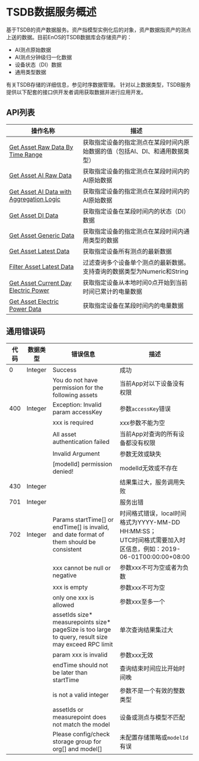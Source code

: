 # TSDB数据服务概述

基于TSDB的资产数据服务。资产指模型实例化后的对象，资产数据指资产的测点上送的数据。目前EnOS的TSDB数据库会存储资产的：
- AI测点原始数据
- AI测点分钟级归一化数据
- 设备状态（DI）数据
- 通用类型数据

有关TSDB存储的详细信息，参见时序数据管理。
针对以上数据类型，TSDB服务提供以下配套的接口供开发者调用获取数据并进行应用开发。

## API列表

| 操作名称                                                       | 描述 |
|---------------------------------------------------------------|------|
| [Get Asset Raw Data By Time Range](get_asset_raw_data_by_time_range)   |获取指定设备的指定测点在某段时间内原始数据的值（包括AI、DI、和通用数据类型）      |
| [Get Asset AI Raw Data](get_asset_ai_raw_data)   |获取指定设备的指定测点在某段时间内的AI原始数据|
| [Get Asset AI Data with Aggregation Logic](get_asset_ai_data_with_aggregation_logic)  |获取指定设备的指定测点在某段时间内的AI原始数据|
| [Get Asset DI Data](get_asset_di_data)  |获取指定设备在某段时间内的状态（DI）数据|
| [Get Asset Generic Data](get_asset_generic_data)  |获取指定设备的指定测点在某段时间内通用类型的数据 |
| [Get Asset Latest Data](get_asset_latest_data)           |获取指定设备所有测点的最新数据|
| [Filter Asset Latest Data](filter_asset_latest_data)   |过滤查询多个设备单个测点的最新数据。支持查询的数据类型为Numeric和String  |
| [Get Asset Current Day Electric Power](get_asset_current_day_electric_power) |获取指定设备从本地时间0点开始到当前时间已累计的电量数据|
| [Get Asset Electric Power Data](get_asset_electric_power_data)  |获取指定设备在某段时间内的电量数据      |

## 通用错误码<errorcode>

| 代码 | 数据类型 | 错误信息                                                                                              | 描述                                        |
|------|-----------|---------------------------------------------------------------------------------------------------------|----------------------------------------------------|
| 0    | Integer   | Success                                                                                                 | 成功                                               |
|      |           | You do not have permission for the following assets                                                     | 当前App对以下设备没有权限                          |
| 400  | Integer   | Exception: Invalid param accessKey                                                                      | 参数`accessKey`错误                                  |
|      |           | xxx is required                                                                                         | xxx参数不能为空                                    |
|      |           | All asset authentication failed                                                                         | 当前App对查询的所有设备都没有权限                  |
|      |           | Invalid Argument                                                                                        | 参数无效或缺失                                     |
|      |           | [modelId] permission denied!                                                                            | modelId无效或不存在                                |
| 430  | Integer   |                                                                                                         | 结果集过大，服务调用失败                                         |
| 701  | Integer   |                                                                                                         | 服务出错                                           |
| 702  | Integer   | Params startTime[] or endTime[] is invalid, and date format of them should be consistent                | 时间格式错误，local时间格式为YYYY-MM-DD HH:MM:SS；<br> UTC时间格式需要加入时区信息，例如：2019-06-01T00:00:00+08:00|
|      |           | xxx cannot be null or negative                                                                          | 参数xxx不可为空或者为负数                          |
|      |           | xxx is empty                                                                                            | 参数xxx不可为空                                    |
|      |           | only one xxx is allowed                                                                                 | 参数xxx至多一个                                    |
|      |           | assetIds size* measurepoints size* pageSize is too large to query, result size may exceed RPC limit | 单次查询结果集过大                                 |
|      |           | param xxx is invalid                                                                                    | 参数xxx无效                                        |
|      |           | endTime should not be later than startTime                                                              | 查询结束时间应比开始时间晚                         |
|      |           | is not a valid integer                                                                                  | 参数不是一个有效的整数类型                         |
|      |           | assetIds or measurepoint does not match the model                                                       | 设备或测点与模型不匹配                             |
|      |           | Please config/check storage group for org[] and model[]                                                       | 未配置存储策略或`modelId`有误                             |
